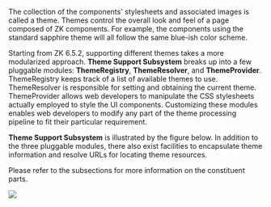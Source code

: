 The collection of the components' stylesheets and associated images is
called a theme. Themes control the overall look and feel of a page
composed of ZK components. For example, the components using the
standard sapphire theme will all follow the same blue-ish color scheme.

Starting from ZK 6.5.2, supporting different themes takes a more
modularized approach. **Theme Support Subsystem** breaks up into a few
pluggable modules: **ThemeRegistry**, **ThemeResolver**, and
**ThemeProvider**. ThemeRegistry keeps track of a list of available
themes to use. ThemeResolver is responsible for setting and obtaining
the current theme. ThemeProvider allows web developers to manipulate the
CSS stylesheets actually employed to style the UI components.
Customizing these modules enables web developers to modify any part of
the theme processing pipeline to fit their particular requirement.

**Theme Support Subsystem** is illustrated by the figure below. In
addition to the three pluggable modules, there also exist facilities to
encapsulate theme information and resolve URLs for locating theme
resources.

Please refer to the subsections for more information on the constituent
parts.

![](images/ThemeSubsystem.png)
